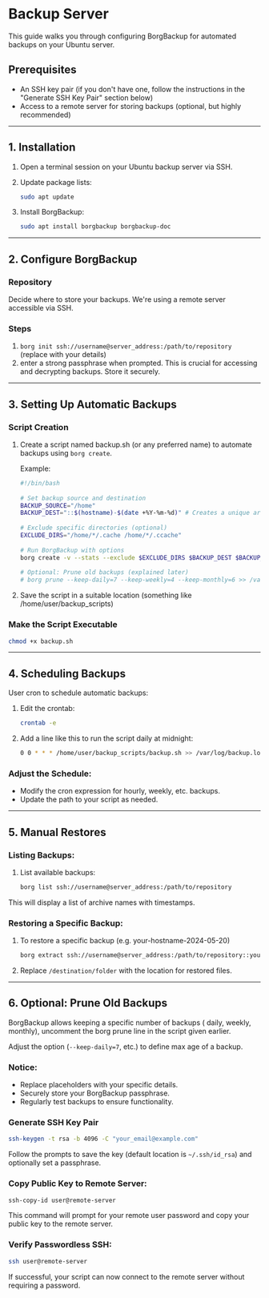 # Backup Server

This guide walks you through configuring BorgBackup for automated backups on your Ubuntu server.

## Prerequisites

- An SSH key pair (if you don't have one, follow the instructions in the "Generate SSH Key Pair" section below)
- Access to a remote server for storing backups (optional, but highly recommended)

---

## 1. Installation

1. Open a terminal session on your Ubuntu backup server via SSH.

2. Update package lists:

   ```Bash
   sudo apt update
   ```
   
3. Install BorgBackup:
   ```Bash
   sudo apt install borgbackup borgbackup-doc
   ```
   
---

## 2. Configure BorgBackup

### Repository

Decide where to store your backups. We're using a remote server accessible via SSH.

### Steps

1. `borg init ssh://username@server_address:/path/to/repository` (replace with your details)
2. enter a strong passphrase when prompted. This is crucial for accessing and decrypting backups. Store it securely.

---

## 3. Setting Up Automatic Backups

### Script Creation

1. Create a script named backup.sh (or any preferred name) to automate backups using `borg create`.

	Example:
	```Bash
	#!/bin/bash
		
	# Set backup source and destination
	BACKUP_SOURCE="/home"
	BACKUP_DEST="::$(hostname)-$(date +%Y-%m-%d)" # Creates a unique archive name with date
		
	# Exclude specific directories (optional)
	EXCLUDE_DIRS="/home/*/.cache /home/*/.ccache"
		
	# Run BorgBackup with options
	borg create -v --stats --exclude $EXCLUDE_DIRS $BACKUP_DEST $BACKUP_SOURCE
		
	# Optional: Prune old backups (explained later)
	# borg prune --keep-daily=7 --keep-weekly=4 --keep-monthly=6 >> /var/log/backup.log 2>&1
	```
 
2. Save the script in a suitable location (something like /home/user/backup_scripts)

### Make the Script Executable

   ```Bash
   chmod +x backup.sh
   ```

---

## 4. Scheduling Backups

User cron to schedule automatic backups:

1. Edit the crontab:
	```Bash
	crontab -e
	```
 
2. Add a line like this to run the script daily at midnight:

	```Bash
	0 0 * * * /home/user/backup_scripts/backup.sh >> /var/log/backup.log 2>&1
	```

### Adjust the Schedule:
   - Modify the cron expression for hourly, weekly, etc. backups.
   - Update the path to your script as needed.

---

## 5. Manual Restores

### Listing Backups:

1. List available backups:

	```Bash
	borg list ssh://username@server_address:/path/to/repository

	```
This will display a list of archive names with timestamps.

### Restoring a Specific Backup:

1. To restore a specific backup (e.g. your-hostname-2024-05-20)
	```Bash
	borg extract ssh://username@server_address:/path/to/repository::your-hostname-2024-05-20 /destination/folder
	```

2. Replace `/destination/folder` with the location for restored files.

---

## 6. Optional: Prune Old Backups

BorgBackup allows keeping a specific number of backups ( daily, weekly, monthly), uncomment the borg prune line in the script given earlier.

Adjust the option (`--keep-daily=7`, etc.) to define max age of a backup.

### Notice:

- Replace placeholders with your specific details.
- Securely store your BorgBackup passphrase.
- Regularly test backups to ensure functionality.

### Generate SSH Key Pair

```Bash
ssh-keygen -t rsa -b 4096 -C "your_email@example.com"
```

Follow the prompts to save the key (default location is `~/.ssh/id_rsa`) and optionally set a passphrase.

### Copy Public Key to Remote Server:

```Bash
ssh-copy-id user@remote-server
```

This command will prompt for your remote user password and copy your public key to the remote server.

### Verify Passwordless SSH:

```Bash
ssh user@remote-server
```

If successful, your script can now connect to the remote server without requiring a password.





